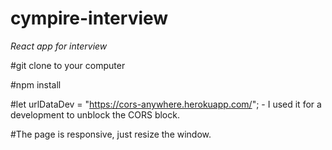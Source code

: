 # cympire-interview
_React app for interview_ 

#git clone to your computer

#npm install

#let urlDataDev = "https://cors-anywhere.herokuapp.com/"; - I used it for a development to unblock the CORS block.

#The page is responsive, just resize the window.
